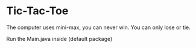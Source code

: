 # Tic-Tac-Toe

The computer uses mini-max, you can never win. You can only lose or tie.

Run the Main.java inside (default package)
